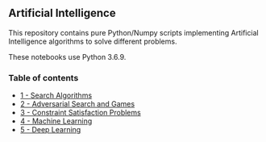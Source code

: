 ## Artificial Intelligence

This repository contains pure Python/Numpy scripts implementing Artificial Intelligence algorithms to solve different problems. 

These notebooks use Python 3.6.9. 

### Table of contents

* [1 - Search Algorithms](https://github.com/bmarroc/artificial-intelligence/blob/f9b12de4d19aa32849c5fc8eb6ea12a67aa789b9/1/driver.py)
* [2 - Adversarial Search and Games](https://github.com/bmarroc/artificial-intelligence/blob/f9b12de4d19aa32849c5fc8eb6ea12a67aa789b9/2/GameManager.py)
* [3 - Constraint Satisfaction Problems](https://github.com/bmarroc/artificial-intelligence/blob/f9b12de4d19aa32849c5fc8eb6ea12a67aa789b9/3/driver.py)
* [4 - Machine Learning](https://github.com/bmarroc/artificial-intelligence/tree/main/4)
* [5 - Deep Learning](https://github.com/bmarroc/deep-learning/blob/bdb5dc360bb574f585677830b37a944bcce1fb89/5/dl_5.ipynb)
